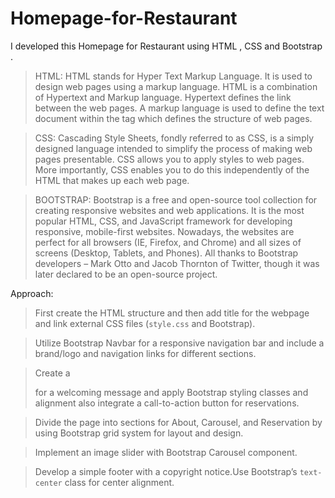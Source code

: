 # Homepage-for-Restaurant
I developed this Homepage for Restaurant using HTML , CSS and Bootstrap .

> HTML:  HTML stands for Hyper Text  Markup Language. It is used to design web pages using a markup language. HTML is a combination of Hypertext and Markup language. Hypertext defines the link between the web pages. A markup language is used to define the text document within the tag which defines the structure of web pages.

> CSS: Cascading Style Sheets, fondly referred to as CSS, is a simply designed language intended to simplify the process of making web pages presentable. CSS allows you to apply styles to web pages. More importantly, CSS enables you to do this independently of the HTML that makes up each web page.

> BOOTSTRAP: Bootstrap is a free and open-source tool collection for creating responsive websites and web applications. It is the most popular HTML, CSS, and JavaScript framework for developing responsive, mobile-first websites. Nowadays, the websites are perfect for all browsers (IE, Firefox, and Chrome) and all sizes of screens (Desktop, Tablets,  and Phones). All thanks to Bootstrap developers – Mark Otto and Jacob Thornton of Twitter, though it was later declared to be an open-source project.

Approach:

> First create the HTML structure and then add title for the webpage and link external CSS files (`style.css` and Bootstrap).
 
> Utilize Bootstrap Navbar for a responsive navigation bar and include a brand/logo and navigation links for different sections.
 
> Create a <section> for a welcoming message and apply Bootstrap styling classes and alignment also integrate a call-to-action button for reservations.

> Divide the page into sections for About, Carousel, and Reservation by using Bootstrap grid system for layout and design.

> Implement an image slider with Bootstrap Carousel component.
 
> Develop a simple footer with a copyright notice.Use Bootstrap’s `text-center` class for center alignment.

